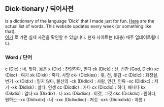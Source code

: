 ## Dick-tionary / 딕어사전
is a dictionary of the language 'Dick' that I made just for fun.
[Here](https://github.com/Annyeong-One/Dicktionary/) are the actual list of words. This website updates every week (or something like that). \
[여기](https://github.com/Annyeong-One/Dicktionary/) 로 가면 실제 사전을 확인할 수 있습니다. 현재 사이트는 (대충) 매주 업데이트됩니다.


### Word / 단어
c (Dic) : 네, 맞다, 옳은
x (Dix) : 찬양하다, 믿다
ck (Dick) : 신, 신찬 (God, Dick)
xc (Dixc) : 여기
xk (Dixk) : 죽다, 사망
ck- (Dickies) : 옷, 천, 옷감
-c (Didic) : 화장실, 변기
-x (Didix) : 믿지 않다, 불신의
-ck (Didick) : 사람, 인간, 인류
-xc (Didixc) : 저기
-xk (Didixk) : 살다, 인생
cc (Dicdic) : 가다
cx (Dicdix) : 하다, 해내다
kx (Dikdix) : 알다
xx (Dixdix) : 나
xxc (Dixdixc) : 이것, 그것
ckc (Dickdic) : 원하다, 원하는
-xx (Didixdix) : 너
-xxc (Didixdixc) : 저것
-xxk (Didixdixk) : 이름 \

